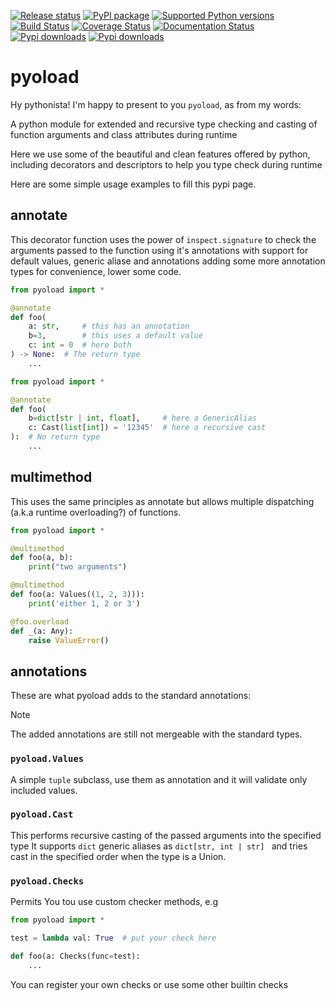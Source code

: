 [![Release status](https://github.com/ken-morel/pyoload/actions/workflows/python-publish.yml/badge.svg)](https://github.com/ken-morel/pyoload/releases)
[![PyPI package](https://badge.fury.io/py/pyoload.svg)](https://pypi.org/project/pyoload)
[![Supported Python versions](https://img.shields.io/pypi/pyversions/pyoload)](https://pypi.org/project/pyoload)
[![Build Status](https://github.com/ken-morel/pyoload/actions/workflows/test.yml/badge.svg?branch=main)](https://github.com/ken-morel/pyoload/tree/mai)
[![Coverage Status](https://coveralls.io/repos/github/ken-morel/pyoload/badge.svg?branch=main&cache=3000)](https://coveralls.io/github/ken-morel/pyoload?branch=main)
[![Documentation Status](https://readthedocs.org/projects/pyoload/badge/?version=latest)](https://pyoload.readthedocs.io)
[![Pypi downloads](https://img.shields.io/pypi/dd/pyoload)](https://pypi.org/project/pyoload)
[![Pypi downloads](https://img.shields.io/pypi/dw/pyoload)](https://pypi.org/project/pyoload)

# pyoload

Hy pythonista! I'm happy to present to you `pyoload`, as from my words:

  A python module for extended and recursive type checking and casting of
  function arguments and class attributes during runtime

Here we use some of the beautiful and clean features offered by python, including
decorators and descriptors to help you type check during runtime

Here are some simple usage examples to fill this pypi page.

## annotate

This decorator function uses the power of `inspect.signature` to check the arguments
passed to the function using it's annotations with support for default values, generic aliase
and annotations adding some more annotation types for convenience, lower some code.

```python
from pyoload import *

@annotate
def foo(
    a: str,     # this has an annotation
    b=3,        # this uses a default value
    c: int = 0  # here both
) -> None:  # The return type
    ...
```

```python
from pyoload import *

@annotate
def foo(
    b=dict[str | int, float],     # here a GenericAlias
    c: Cast(list[int]) = '12345'  # here a recursive cast
):  # No return type
    ...
```

## multimethod

This uses the same principles as annotate but allows multiple dispatching
(a.k.a runtime overloading?) of functions.

```python
from pyoload import *

@multimethod
def foo(a, b):
    print("two arguments")

@multimethod
def foo(a: Values((1, 2, 3))):
    print('either 1, 2 or 3')

@foo.overload
def _(a: Any):
    raise ValueError()
```

## annotations

These are what pyoload adds to the standard annotations:

> [!NOTE]
> The added annotations are still not mergeable with the standard types.

### `pyoload.Values`

A simple `tuple` subclass, use them as annotation and it will validate only
included values.

### `pyoload.Cast`

This performs recursive casting of the passed arguments into the specified type
It supports `dict` generic aliases as `dict[str, int | str] ` and tries cast in
the specified order when the type is a Union.

### `pyoload.Checks`

Permits You tou use custom checker methods, e.g

```python
from pyoload import *

test = lambda val: True  # put your check here

def foo(a: Checks(func=test):
    ...
```

You can register your own checks or use some other builtin checks
